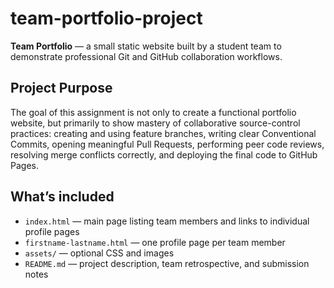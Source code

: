 # team-portfolio-project

**Team Portfolio** — a small static website built by a student team to demonstrate professional Git and GitHub collaboration workflows.

## Project Purpose
The goal of this assignment is not only to create a functional portfolio website, but primarily to show mastery of collaborative source-control practices: creating and using feature branches, writing clear Conventional Commits, opening meaningful Pull Requests, performing peer code reviews, resolving merge conflicts correctly, and deploying the final code to GitHub Pages.

## What’s included
- `index.html` — main page listing team members and links to individual profile pages  
- `firstname-lastname.html` — one profile page per team member  
- `assets/` — optional CSS and images  
- `README.md` — project description, team retrospective, and submission notes
